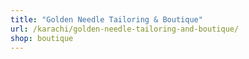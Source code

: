 ```yaml
---
title: "Golden Needle Tailoring & Boutique"
url: /karachi/golden-needle-tailoring-and-boutique/
shop: boutique
---
```

